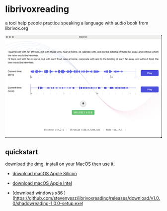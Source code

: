 # librivoxreading
a tool  help people  practice speaking  a language with  audio book from librivox.org

![screenshot](librivoxreading.png)

## quickstart

download the dmg, install on your MacOS then use it.

* [download  macOS Apple Silicon ](https://github.com/stevenyesz/librivoxreading/releases/download/v1.0.0/shadowreading-1.0.0-arm64.dmg)

* [download  macOS Apple Intel  ](https://github.com/stevenyesz/librivoxreading/releases/download/v1.0.0/shadowreading-1.0.0-x64.dmg)

* [download windows x86 ] (https://github.com/stevenyesz/librivoxreading/releases/download/v1.0.0/shadowreading-1.0.0-setup.exe)

